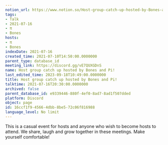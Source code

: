 ```yaml
---
notion_url: https://www.notion.so/Host-group-catch-up-hosted-by-Bones-and-Pi-16ccf1f945664dbb8be572c06f816988
tags:
- Talk
- 2021-07-16
- π
- Bones
hosts:
- π
- Bones
indexDate: 2021-07-16
created_time: 2021-07-10T14:50:00.0000000
parent_type: database_id
meeting_link: https://discord.gg/vE7QUXGDnS
name: Host group catch up hosted by Bones and Pi!
last_edited_time: 2023-09-18T10:49:00.0000000
title: Host group catch up hosted by Bones and Pi!
talktime: 2021-07-16T20:30:00.0000000
archived: false
parent_database_id: e9339446-880f-4ef0-8ad7-8ad1f507dded
platform: Discord
object: page
id: 16ccf1f9-4566-4dbb-8be5-72c06f816988
language_level: No limit
---
```


This is a casual event for hosts and anyone who wish to become hosts to attend.  We share, laugh and grow together in these meetings.  Make yourself comfortable!







